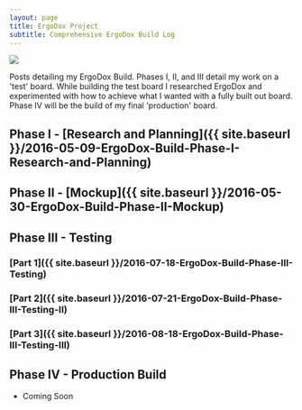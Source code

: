 ```yaml
---
layout: page
title: ErgoDox Project
subtitle: Comprehensive ErgoDox Build Log
---
```


![](http://imgur.com/RAKomIg.jpg)

Posts detailing my ErgoDox Build. Phases I, II, and III detail my work on a 'test' board. While building the test board I researched ErgoDox and experimented with how to achieve what I wanted with a fully built out board. Phase IV will be the build of my final 'production' board.

## Phase I - [Research and Planning]({{ site.baseurl }}/2016-05-09-ErgoDox-Build-Phase-I-Research-and-Planning)

## Phase II - [Mockup]({{ site.baseurl }}/2016-05-30-ErgoDox-Build-Phase-II-Mockup)

## Phase III - Testing

### [Part 1]({{ site.baseurl }}/2016-07-18-ErgoDox-Build-Phase-III-Testing)    

### [Part 2]({{ site.baseurl }}/2016-07-21-ErgoDox-Build-Phase-III-Testing-II)   

### [Part 3]({{ site.baseurl }}/2016-08-18-ErgoDox-Build-Phase-III-Testing-III)    

## Phase IV - Production Build

- Coming Soon
